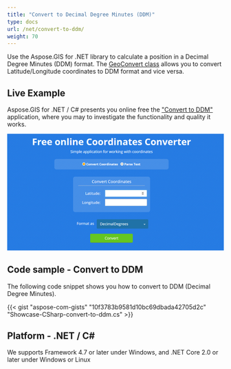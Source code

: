 ```yaml
---
title: "Convert to Decimal Degree Minutes (DDM)"
type: docs
url: /net/convert-to-ddm/
weight: 70
---
```


Use the Aspose.GIS for .NET library to calculate a position in a Decimal Degree Minutes (DDM) format. The [GeoConvert class](https://apireference.aspose.com/gis/net/aspose.gis/geoconvert) allows you to convert Latitude/Longitude coordinates to DDM format and vice versa.

## **Live Example**

Aspose.GIS for .NET / C# presents you online free the ["Convert to DDM"](https://products.aspose.app/gis/coordinates/convert-to-ddm) application, where you may to investigate the functionality and quality it works.

![DDM to {Extension2} Converter App](coordinates.png)

## **Code sample - Convert to DDM**

The following code snippet shows you how to convert to DDM (Decimal Degree Minutes).

{{< gist "aspose-com-gists" "10f3783b9581d10bc69dbada42705d2c" "Showcase-CSharp-convert-to-ddm.cs" >}}

## **Platform - .NET / C#**

We supports Framework 4.7 or later under Windows, and .NET Core 2.0 or later under Windows or Linux
